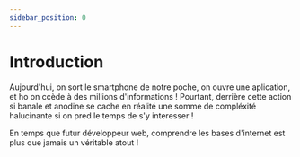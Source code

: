 ```yaml
---
sidebar_position: 0
---
```


# Introduction

Aujourd'hui, on sort le smartphone de notre poche, on ouvre une aplication, et ho on ccède à des millions d'informations ! Pourtant, derrière cette action si banale et anodine se  cache en réalité une somme de compléxité halucinante si on pred le temps de s'y interesser !

En temps que futur développeur web, comprendre les bases d'internet est plus que jamais un véritable atout !